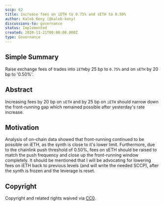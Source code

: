```yaml
---
sccp: 62
title: Increase fees on iETH to 0.75% and sETH to 0.50%
author: Kaleb Keny (@kaleb-keny)
discussions-to: governance
status: Implemented
created: 2020-11-21T00:00:00.000Z
type: Governance
---
```


<!--You can leave these HTML comments in your merged SCCP and delete the visible duplicate text guides, they will not appear and may be helpful to refer to if you edit it again. This is the suggested template for new SCCPs. Note that an SCCP number will be assigned by an editor. When opening a pull request to submit your SCCP, please use an abbreviated title in the filename, `sccp-draft_title_abbrev.md`. The title should be 44 characters or less.-->

## Simple Summary

<!--"If you can't explain it simply, you don't understand it well enough." Provide a simplified and layman-accessible explanation of the SCCP.-->

Raise exchange fees of trades into `iETH`by 25 bp to `0.75%` and on `sETH` by 20 bp to '0.50%'.

## Abstract

<!--A short (~200 word) description of the variable change proposed.-->

Increasing fees by 20 bp on `sETH` and by 25 bp on `iETH` should narrow down the front-running gap which remained possible after yesterday's rate increase.

## Motivation

<!--The motivation is critical for SCCPs that want to update variables within Synthetix. It should clearly explain why the existing variable is not incentive aligned. SCCP submissions without sufficient motivation may be rejected outright.-->

Analysis of on-chain data showed that front-running continued to be possible on iETH, as the synth is close to it's lower limit. Furthermore, due to the chainlink push threshold of 0.50%, fees on sETH should be raised to match the push frequency and close up the front-running window completely.
It should be mentioned that I will be advocating for lowering fees on iETH back to previous levels (and will write the needed SCCP), after the synth is frozen and the leverage is reset.

## Copyright

Copyright and related rights waived via [CC0](https://creativecommons.org/publicdomain/zero/1.0/).
